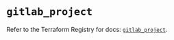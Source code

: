 # `gitlab_project`

Refer to the Terraform Registry for docs: [`gitlab_project`](https://registry.terraform.io/providers/gitlabhq/gitlab/17.6.1/docs/resources/project).
